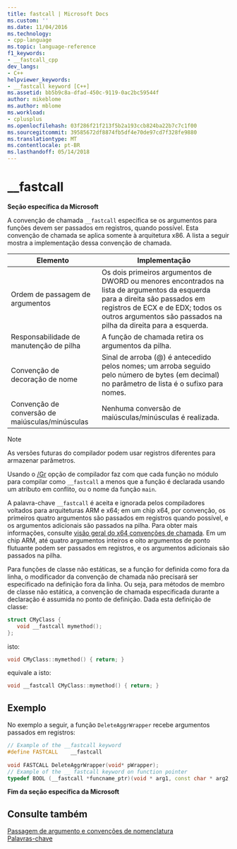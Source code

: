 ```yaml
---
title: fastcall | Microsoft Docs
ms.custom: ''
ms.date: 11/04/2016
ms.technology:
- cpp-language
ms.topic: language-reference
f1_keywords:
- __fastcall_cpp
dev_langs:
- C++
helpviewer_keywords:
- __fastcall keyword [C++]
ms.assetid: bb5b9c8a-dfad-450c-9119-0ac2bc59544f
author: mikeblome
ms.author: mblome
ms.workload:
- cplusplus
ms.openlocfilehash: 03f286f21f213f5b2a193ccb824ba22b7c7c1f00
ms.sourcegitcommit: 39585672df8874fb5df4e70de97cd7f328fe9880
ms.translationtype: MT
ms.contentlocale: pt-BR
ms.lasthandoff: 05/14/2018
---
```

# <a name="fastcall"></a>__fastcall
**Seção específica da Microsoft**  
  
 A convenção de chamada `__fastcall` especifica se os argumentos para funções devem ser passados em registros, quando possível. Esta convenção de chamada se aplica somente à arquitetura x86. A lista a seguir mostra a implementação dessa convenção de chamada.  
  
|Elemento|Implementação|  
|-------------|--------------------|  
|Ordem de passagem de argumentos|Os dois primeiros argumentos de DWORD ou menores encontrados na lista de argumentos da esquerda para a direita são passados em registros de ECX e de EDX; todos os outros argumentos são passados na pilha da direita para a esquerda.|  
|Responsabilidade de manutenção de pilha|A função de chamada retira os argumentos da pilha.|  
|Convenção de decoração de nome|Sinal de arroba (\@) é antecedido pelos nomes; um arroba seguido pelo número de bytes (em decimal) no parâmetro de lista é o sufixo para nomes.|  
|Convenção de conversão de maiúsculas/minúsculas|Nenhuma conversão de maiúsculas/minúsculas é realizada.|  
  
> [!NOTE]
>  As versões futuras do compilador podem usar registros diferentes para armazenar parâmetros.  
  
 Usando o [/Gr](../build/reference/gd-gr-gv-gz-calling-convention.md) opção de compilador faz com que cada função no módulo para compilar como `__fastcall` a menos que a função é declarada usando um atributo em conflito, ou o nome da função `main`.  
  
 A palavra-chave `__fastcall` é aceita e ignorada pelos compiladores voltados para arquiteturas ARM e x64; em um chip x64, por convenção, os primeiros quatro argumentos são passados em registros quando possível, e os argumentos adicionais são passados na pilha. Para obter mais informações, consulte [visão geral do x64 convenções de chamada](../build/overview-of-x64-calling-conventions.md). Em um chip ARM, até quatro argumentos inteiros e oito argumentos de ponto flutuante podem ser passados em registros, e os argumentos adicionais são passados na pilha.  
  
 Para funções de classe não estáticas, se a função for definida como fora da linha, o modificador da convenção de chamada não precisará ser especificado na definição fora da linha. Ou seja, para métodos de membro de classe não estática, a convenção de chamada especificada durante a declaração é assumida no ponto de definição. Dada esta definição de classe:  
  
```cpp  
struct CMyClass {  
   void __fastcall mymethod();  
};  
```  
  
 isto:  
  
```cpp  
void CMyClass::mymethod() { return; }  
```  
  
 equivale a isto:  
  
```cpp  
void __fastcall CMyClass::mymethod() { return; }  
```  
  
## <a name="example"></a>Exemplo  
 No exemplo a seguir, a função `DeleteAggrWrapper` recebe argumentos passados em registros:  
  
```cpp  
// Example of the __fastcall keyword  
#define FASTCALL    __fastcall  
  
void FASTCALL DeleteAggrWrapper(void* pWrapper);  
// Example of the __ fastcall keyword on function pointer  
typedef BOOL (__fastcall *funcname_ptr)(void * arg1, const char * arg2, DWORD flags, ...);  
```  
  
**Fim da seção específica da Microsoft**  
  
## <a name="see-also"></a>Consulte também  
 [Passagem de argumento e convenções de nomenclatura](../cpp/argument-passing-and-naming-conventions.md)   
 [Palavras-chave](../cpp/keywords-cpp.md)
